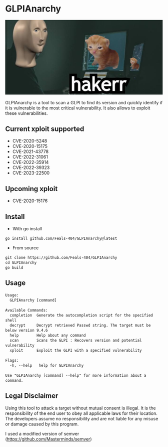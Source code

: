 # GLPIAnarchy

![hakker.png](/hakerr.png)

GLPIAnarchy is a tool to scan a GLPI to find its version and quickly identify if it is vulnerable to the most critical vulnerability.
It also allows to exploit these vulnerabilities.

## Current xploit supported

- CVE-2020-5248
- CVE-2020-15175
- CVE-2021-43778
- CVE-2022-31061
- CVE-2022-35914
- CVE-2022-39323
- CVE-2023-22500

## Upcoming xploit

- CVE-2020-15176

## Install

- With go install
```
go install github.com/Feals-404/GLPIAnarchy@latest
```
- From source 
```
git clone https://github.com/Feals-404/GLPIAnarchy
cd GLPIAnarchy
go build
```

## Usage

```
Usage:
  GLPIAnarchy [command]

Available Commands:
  completion  Generate the autocompletion script for the specified shell
  decrypt     Decrypt retrieved Passwd string. The target must be below version 9.4.6
  help        Help about any command
  scan        Scans the GLPI : Recovers version and potential vulnerability
  xploit      Exploit the GLPI with a specified vulnerability

Flags:
  -h, --help   help for GLPIAnarchy

Use "GLPIAnarchy [command] --help" for more information about a command.
```

## Legal Disclaimer

Using this tool to attack a target without mutual consent is illegal. It is the responsibility of the end user to obey all applicable laws for their location. The developers assume no responsibility and are not liable for any misuse or damage caused by this program.

I used a modified version of semver (https://github.com/Masterminds/semver)
